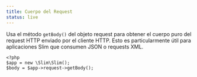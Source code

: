 ```yaml
---
title: Cuerpo del Request
status: live
---
```


Usa el método `getBody()` del objeto request para obtener el cuerpo puro del request HTTP enviado por el cliente 
HTTP. Esto es particularmente útil para aplicaciones Slim que consumen JSON o requests XML.

    <?php
    $app = new \Slim\Slim();
    $body = $app->request->getBody();
